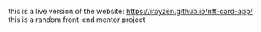 this is a live version of the website: https://irayzen.github.io/nft-card-app/
this is a random front-end mentor project
